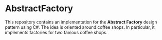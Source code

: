 # AbstractFactory

This repository contains an implementation for the **Abstract Factory** design
pattern using C#. The idea is oriented around coffee shops. In particular, it
implements factories for two famous coffee shops.
